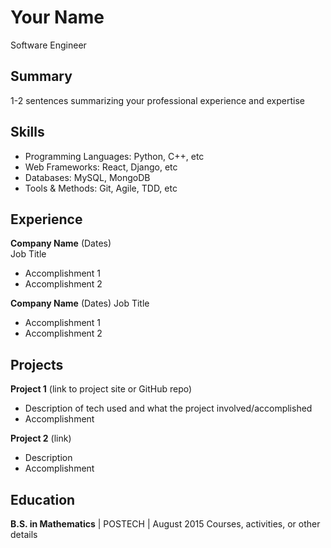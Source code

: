 # Your Name
Software Engineer 

## Summary
1-2 sentences summarizing your professional experience and expertise

## Skills
- Programming Languages: Python, C++, etc 
- Web Frameworks: React, Django, etc
- Databases: MySQL, MongoDB
- Tools & Methods: Git, Agile, TDD, etc

## Experience
**Company Name** (Dates)   
Job Title
- Accomplishment 1
- Accomplishment 2  

**Company Name** (Dates)
Job Title
- Accomplishment 1
- Accomplishment 2

## Projects
**Project 1** (link to project site or GitHub repo)  
- Description of tech used and what the project involved/accomplished
- Accomplishment 

**Project 2** (link)
- Description 
- Accomplishment

## Education
**B.S. in Mathematics** | POSTECH | August 2015
Courses, activities, or other details
